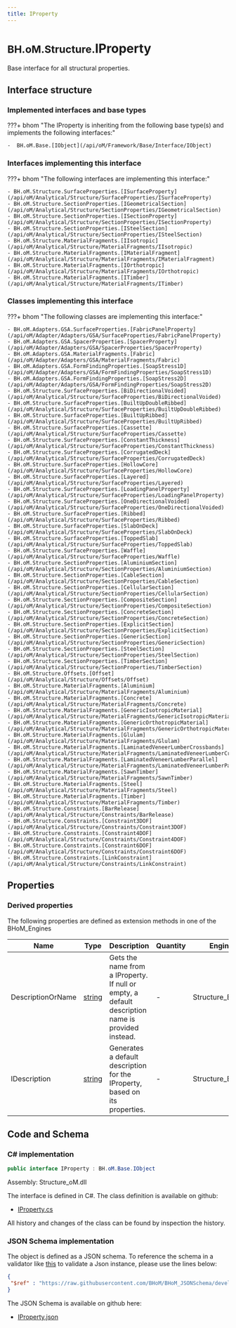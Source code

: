 ```yaml
---
title: IProperty
---
```


# <small>BH.oM.Structure.</small>**IProperty**

Base interface for all structural properties.

## Interface structure

### Implemented interfaces and base types

???+ bhom "The IProperty is inheriting from the following base type(s) and implements the following interfaces:"

    -  BH.oM.Base.[IObject](/api/oM/Framework/Base/Interface/IObject)


### Interfaces implementing this interface

???+ bhom "The following interfaces are implementing this interface:"

    - BH.oM.Structure.SurfaceProperties.[ISurfaceProperty](/api/oM/Analytical/Structure/SurfaceProperties/ISurfaceProperty)
    - BH.oM.Structure.SectionProperties.[IGeometricalSection](/api/oM/Analytical/Structure/SectionProperties/IGeometricalSection)
    - BH.oM.Structure.SectionProperties.[ISectionProperty](/api/oM/Analytical/Structure/SectionProperties/ISectionProperty)
    - BH.oM.Structure.SectionProperties.[ISteelSection](/api/oM/Analytical/Structure/SectionProperties/ISteelSection)
    - BH.oM.Structure.MaterialFragments.[IIsotropic](/api/oM/Analytical/Structure/MaterialFragments/IIsotropic)
    - BH.oM.Structure.MaterialFragments.[IMaterialFragment](/api/oM/Analytical/Structure/MaterialFragments/IMaterialFragment)
    - BH.oM.Structure.MaterialFragments.[IOrthotropic](/api/oM/Analytical/Structure/MaterialFragments/IOrthotropic)
    - BH.oM.Structure.MaterialFragments.[ITimber](/api/oM/Analytical/Structure/MaterialFragments/ITimber)


### Classes implementing this interface

???+ bhom "The following classes are implementing this interface:"

    - BH.oM.Adapters.GSA.SurfaceProperties.[FabricPanelProperty](/api/oM/Adapter/Adapters/GSA/SurfaceProperties/FabricPanelProperty)
    - BH.oM.Adapters.GSA.SpacerProperties.[SpacerProperty](/api/oM/Adapter/Adapters/GSA/SpacerProperties/SpacerProperty)
    - BH.oM.Adapters.GSA.MaterialFragments.[Fabric](/api/oM/Adapter/Adapters/GSA/MaterialFragments/Fabric)
    - BH.oM.Adapters.GSA.FormFindingProperties.[SoapStress1D](/api/oM/Adapter/Adapters/GSA/FormFindingProperties/SoapStress1D)
    - BH.oM.Adapters.GSA.FormFindingProperties.[SoapStress2D](/api/oM/Adapter/Adapters/GSA/FormFindingProperties/SoapStress2D)
    - BH.oM.Structure.SurfaceProperties.[BiDirectionalVoided](/api/oM/Analytical/Structure/SurfaceProperties/BiDirectionalVoided)
    - BH.oM.Structure.SurfaceProperties.[BuiltUpDoubleRibbed](/api/oM/Analytical/Structure/SurfaceProperties/BuiltUpDoubleRibbed)
    - BH.oM.Structure.SurfaceProperties.[BuiltUpRibbed](/api/oM/Analytical/Structure/SurfaceProperties/BuiltUpRibbed)
    - BH.oM.Structure.SurfaceProperties.[Cassette](/api/oM/Analytical/Structure/SurfaceProperties/Cassette)
    - BH.oM.Structure.SurfaceProperties.[ConstantThickness](/api/oM/Analytical/Structure/SurfaceProperties/ConstantThickness)
    - BH.oM.Structure.SurfaceProperties.[CorrugatedDeck](/api/oM/Analytical/Structure/SurfaceProperties/CorrugatedDeck)
    - BH.oM.Structure.SurfaceProperties.[HollowCore](/api/oM/Analytical/Structure/SurfaceProperties/HollowCore)
    - BH.oM.Structure.SurfaceProperties.[Layered](/api/oM/Analytical/Structure/SurfaceProperties/Layered)
    - BH.oM.Structure.SurfaceProperties.[LoadingPanelProperty](/api/oM/Analytical/Structure/SurfaceProperties/LoadingPanelProperty)
    - BH.oM.Structure.SurfaceProperties.[OneDirectionalVoided](/api/oM/Analytical/Structure/SurfaceProperties/OneDirectionalVoided)
    - BH.oM.Structure.SurfaceProperties.[Ribbed](/api/oM/Analytical/Structure/SurfaceProperties/Ribbed)
    - BH.oM.Structure.SurfaceProperties.[SlabOnDeck](/api/oM/Analytical/Structure/SurfaceProperties/SlabOnDeck)
    - BH.oM.Structure.SurfaceProperties.[ToppedSlab](/api/oM/Analytical/Structure/SurfaceProperties/ToppedSlab)
    - BH.oM.Structure.SurfaceProperties.[Waffle](/api/oM/Analytical/Structure/SurfaceProperties/Waffle)
    - BH.oM.Structure.SectionProperties.[AluminiumSection](/api/oM/Analytical/Structure/SectionProperties/AluminiumSection)
    - BH.oM.Structure.SectionProperties.[CableSection](/api/oM/Analytical/Structure/SectionProperties/CableSection)
    - BH.oM.Structure.SectionProperties.[CellularSection](/api/oM/Analytical/Structure/SectionProperties/CellularSection)
    - BH.oM.Structure.SectionProperties.[CompositeSection](/api/oM/Analytical/Structure/SectionProperties/CompositeSection)
    - BH.oM.Structure.SectionProperties.[ConcreteSection](/api/oM/Analytical/Structure/SectionProperties/ConcreteSection)
    - BH.oM.Structure.SectionProperties.[ExplicitSection](/api/oM/Analytical/Structure/SectionProperties/ExplicitSection)
    - BH.oM.Structure.SectionProperties.[GenericSection](/api/oM/Analytical/Structure/SectionProperties/GenericSection)
    - BH.oM.Structure.SectionProperties.[SteelSection](/api/oM/Analytical/Structure/SectionProperties/SteelSection)
    - BH.oM.Structure.SectionProperties.[TimberSection](/api/oM/Analytical/Structure/SectionProperties/TimberSection)
    - BH.oM.Structure.Offsets.[Offset](/api/oM/Analytical/Structure/Offsets/Offset)
    - BH.oM.Structure.MaterialFragments.[Aluminium](/api/oM/Analytical/Structure/MaterialFragments/Aluminium)
    - BH.oM.Structure.MaterialFragments.[Concrete](/api/oM/Analytical/Structure/MaterialFragments/Concrete)
    - BH.oM.Structure.MaterialFragments.[GenericIsotropicMaterial](/api/oM/Analytical/Structure/MaterialFragments/GenericIsotropicMaterial)
    - BH.oM.Structure.MaterialFragments.[GenericOrthotropicMaterial](/api/oM/Analytical/Structure/MaterialFragments/GenericOrthotropicMaterial)
    - BH.oM.Structure.MaterialFragments.[Glulam](/api/oM/Analytical/Structure/MaterialFragments/Glulam)
    - BH.oM.Structure.MaterialFragments.[LaminatedVeneerLumberCrossbands](/api/oM/Analytical/Structure/MaterialFragments/LaminatedVeneerLumberCrossbands)
    - BH.oM.Structure.MaterialFragments.[LaminatedVeneerLumberParallel](/api/oM/Analytical/Structure/MaterialFragments/LaminatedVeneerLumberParallel)
    - BH.oM.Structure.MaterialFragments.[SawnTimber](/api/oM/Analytical/Structure/MaterialFragments/SawnTimber)
    - BH.oM.Structure.MaterialFragments.[Steel](/api/oM/Analytical/Structure/MaterialFragments/Steel)
    - BH.oM.Structure.MaterialFragments.[Timber](/api/oM/Analytical/Structure/MaterialFragments/Timber)
    - BH.oM.Structure.Constraints.[BarRelease](/api/oM/Analytical/Structure/Constraints/BarRelease)
    - BH.oM.Structure.Constraints.[Constraint3DOF](/api/oM/Analytical/Structure/Constraints/Constraint3DOF)
    - BH.oM.Structure.Constraints.[Constraint4DOF](/api/oM/Analytical/Structure/Constraints/Constraint4DOF)
    - BH.oM.Structure.Constraints.[Constraint6DOF](/api/oM/Analytical/Structure/Constraints/Constraint6DOF)
    - BH.oM.Structure.Constraints.[LinkConstraint](/api/oM/Analytical/Structure/Constraints/LinkConstraint)


## Properties

### Derived properties

The following properties are defined as extension methods in one of the BHoM_Engines

| Name             | Type             | Description      | Quantity         | Engine           |
|------------------|------------------|------------------|------------------|------------------|
| DescriptionOrName | [string](https://learn.microsoft.com/en-us/dotnet/api/System.String?view=netstandard-2.0) | Gets the name from a IProperty. If null or empty, a default description name is provided instead. | - | Structure_Engine |
| IDescription | [string](https://learn.microsoft.com/en-us/dotnet/api/System.String?view=netstandard-2.0) | Generates a default description for the IProperty, based on its properties. | - | Structure_Engine |


## Code and Schema

### C# implementation

``` C# title="C#"
public interface IProperty : BH.oM.Base.IObject
```

Assembly: Structure_oM.dll

The interface is defined in C#. The class definition is available on github:

- [IProperty.cs](https://github.com/BHoM/BHoM/blob/develop/Structure_oM/IProperty.cs)

All history and changes of the class can be found by inspection the history.
### JSON Schema implementation

The object is defined as a JSON schema. To reference the schema in a validator like [this](https://www.jsonschemavalidator.net/) to validate a Json instance, please use the lines below:

``` json title="JSON Schema"
{
 "$ref" : "https://raw.githubusercontent.com/BHoM/BHoM_JSONSchema/develop/Structure_oM/IProperty.json"
}
```

The JSON Schema is available on github here:

- [IProperty.json](https://github.com/BHoM/BHoM_JSONSchema/blob/develop/Structure_oM/IProperty.json)

